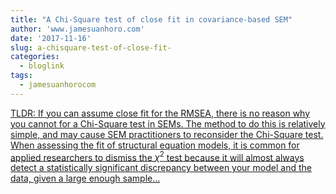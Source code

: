 ```yaml
---
title: "A Chi-Square test of close fit in covariance-based SEM"
author: 'www.jamesuanhoro.com'
date: '2017-11-16'
slug: a-chisquare-test-of-close-fit-
categories:
  - bloglink
tags:
  - jamesuanhorocom
---
```


[TLDR: If you can assume close fit for the RMSEA, there is no reason why you cannot for a Chi-Square test in SEMs. The method to do this is relatively simple, and may cause SEM practitioners to reconsider the Chi-Square test. When assessing the fit of structural equation models, it is common for applied researchers to dismiss the $\chi^2$ test because it will almost always detect a statistically significant discrepancy between your model and the data, given a large enough sample...<click to read more>](https://www.jamesuanhoro.com/post/2017/11/16/a-chi-square-test-of-close-fit-in-covariance-based-sem/)

